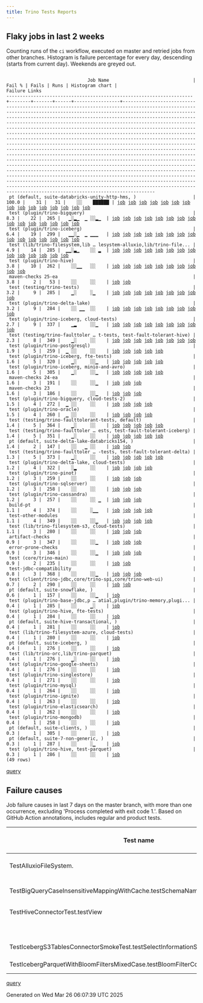 ```yaml
---
title: Trino Tests Reports
---
```


## Flaky jobs in last 2 weeks

Counting runs of the `ci` workflow, executed on master and retried jobs from other branches.
Histogram is failure percentage for every day, descending (starts from current day).
Weekends are greyed out.
<pre><code>
                              Job Name                               | Fail % | Fails | Runs | Histogram chart |                                                                                                                                                                                                                                                                                                                                                                                                                                                                                                                                                                                                                  Failure Links                                                                                                                                                                                                                                                                                                                                                                                                                                                                                                                                                                                                                   
---------------------------------------------------------------------+--------+-------+------+-----------------+--------------------------------------------------------------------------------------------------------------------------------------------------------------------------------------------------------------------------------------------------------------------------------------------------------------------------------------------------------------------------------------------------------------------------------------------------------------------------------------------------------------------------------------------------------------------------------------------------------------------------------------------------------------------------------------------------------------------------------------------------------------------------------------------------------------------------------------------------------------------------------------------------------------------------------------------------------------------------------------------------------------------------------------------------------------------------------------------------------------------------------------------------------------------------------------------------------------------------------------------------
 pt (default, suite-databricks-unity-http-hms, )                     |  100.0 |    31 |   31 |    ░░    ██████ | <a href="https://github.com/trinodb/trino/actions/runs/13890329959/job/38861434884">job</a> <a href="https://github.com/trinodb/trino/actions/runs/13891979097/job/38865711678">job</a> <a href="https://github.com/trinodb/trino/actions/runs/13877807378/job/38832462557">job</a> <a href="https://github.com/trinodb/trino/actions/runs/13888115912/job/38855723878">job</a> <a href="https://github.com/trinodb/trino/actions/runs/13888117462/job/38855749639">job</a> <a href="https://github.com/trinodb/trino/actions/runs/13888127054/job/38855779203">job</a> <a href="https://github.com/trinodb/trino/actions/runs/13867527713/job/38809744676">job</a> <a href="https://github.com/trinodb/trino/actions/runs/13846971135/job/38747636753">job</a> <a href="https://github.com/trinodb/trino/actions/runs/13848330583/job/38751351118">job</a> <a href="https://github.com/trinodb/trino/actions/runs/13848487149/job/38751736793">job</a> <a href="https://github.com/trinodb/trino/actions/runs/13848487149/job/38752805456">job</a> <a href="https://github.com/trinodb/trino/actions/runs/13849197722/job/38753698374">job</a> <a href="https://github.com/trinodb/trino/actions/runs/13833848216/job/38704633404">job</a> <a href="https://github.com/trinodb/trino/actions/runs/13834053599/job/38705363412">job</a> <a href="https://github.com/trinodb/trino/actions/runs/13844275553/job/38739477209">job</a>  
 test (plugin/trino-bigquery)                                        |    8.3 |    22 |  265 |   ▁░▂▁  ▁ ░░▂▁  | <a href="https://github.com/trinodb/trino/actions/runs/14025071291/job/39262339502">job</a> <a href="https://github.com/trinodb/trino/actions/runs/14025854870/job/39264315005">job</a> <a href="https://github.com/trinodb/trino/actions/runs/14033315832/job/39285677871">job</a> <a href="https://github.com/trinodb/trino/actions/runs/14035045381/job/39291151826">job</a> <a href="https://github.com/trinodb/trino/actions/runs/14036806313/job/39296788687">job</a> <a href="https://github.com/trinodb/trino/actions/runs/14004347929/job/39216113170">job</a> <a href="https://github.com/trinodb/trino/actions/runs/13982998674/job/39151720816">job</a> <a href="https://github.com/trinodb/trino/actions/runs/13988629530/job/39167393723">job</a> <a href="https://github.com/trinodb/trino/actions/runs/13952073426/job/39054031768">job</a> <a href="https://github.com/trinodb/trino/actions/runs/13912856370/job/38930505760">job</a> <a href="https://github.com/trinodb/trino/actions/runs/13912856370/job/38930505760">job</a> <a href="https://github.com/trinodb/trino/actions/runs/13931146864/job/38988402691">job</a> <a href="https://github.com/trinodb/trino/actions/runs/13931146864/job/38988402691">job</a> <a href="https://github.com/trinodb/trino/actions/runs/13848330583/job/38751089144">job</a> <a href="https://github.com/trinodb/trino/actions/runs/13849228707/job/38753550815">job</a>  
 test (plugin/trino-iceberg)                                         |    6.4 |    19 |  299 |   ▁▁░▁  ▁ ▁▁▁   | <a href="https://github.com/trinodb/trino/actions/runs/14026959253/job/39267278921">job</a> <a href="https://github.com/trinodb/trino/actions/runs/14031837705/job/39281084543">job</a> <a href="https://github.com/trinodb/trino/actions/runs/14033315832/job/39285689018">job</a> <a href="https://github.com/trinodb/trino/actions/runs/14038739193/job/39303362193">job</a> <a href="https://github.com/trinodb/trino/actions/runs/14023943525/job/39259550563">job</a> <a href="https://github.com/trinodb/trino/actions/runs/13981001131/job/39148266220">job</a> <a href="https://github.com/trinodb/trino/actions/runs/13989433232/job/39169943520">job</a> <a href="https://github.com/trinodb/trino/actions/runs/13981001131/job/39146084572">job</a> <a href="https://github.com/trinodb/trino/actions/runs/13917275956/job/38942557460">job</a> <a href="https://github.com/trinodb/trino/actions/runs/13934911302/job/39000657678">job</a> <a href="https://github.com/trinodb/trino/actions/runs/13888127054/job/38855619674">job</a> <a href="https://github.com/trinodb/trino/actions/runs/13877807378/job/38832303787">job</a> <a href="https://github.com/trinodb/trino/actions/runs/13847019619/job/38747505842">job</a> <a href="https://github.com/trinodb/trino/actions/runs/13847028172/job/38747522209">job</a> <a href="https://github.com/trinodb/trino/actions/runs/13856825394/job/38775480165">job</a>  
 test (lib/trino-filesystem,lib … lesystem-alluxio,lib/trino-file... |    4.9 |    14 |  285 |  ▁▁░▃▁    ░░ ▂  | <a href="https://github.com/trinodb/trino/actions/runs/14059911418/job/39367965817">job</a> <a href="https://github.com/trinodb/trino/actions/runs/14067926571/job/39395031902">job</a> <a href="https://github.com/trinodb/trino/actions/runs/14068855994/job/39398038999">job</a> <a href="https://github.com/trinodb/trino/actions/runs/14025854870/job/39264313182">job</a> <a href="https://github.com/trinodb/trino/actions/runs/14036806313/job/39296781809">job</a> <a href="https://github.com/trinodb/trino/actions/runs/14040695562/job/39309944961">job</a> <a href="https://github.com/trinodb/trino/actions/runs/14010156369/job/39228948694">job</a> <a href="https://github.com/trinodb/trino/actions/runs/14010177705/job/39229002373">job</a> <a href="https://github.com/trinodb/trino/actions/runs/13998982650/job/39200951187">job</a> <a href="https://github.com/trinodb/trino/actions/runs/13999894132/job/39203817883">job</a> <a href="https://github.com/trinodb/trino/actions/runs/13824144859/job/38675919417">job</a> <a href="https://github.com/trinodb/trino/actions/runs/13826755478/job/38683086017">job</a> <a href="https://github.com/trinodb/trino/actions/runs/13826755478/job/38683086017">job</a> <a href="https://github.com/trinodb/trino/actions/runs/13834053599/job/38704852613">job</a>                                                                                  
 test (plugin/trino-hive)                                            |    3.8 |    10 |  262 |    ░░▁▁   ░░    | <a href="https://github.com/trinodb/trino/actions/runs/14068855994/job/39398049901">job</a> <a href="https://github.com/trinodb/trino/actions/runs/14025071291/job/39262343854">job</a> <a href="https://github.com/trinodb/trino/actions/runs/14035785853/job/39293467564">job</a> <a href="https://github.com/trinodb/trino/actions/runs/13988629530/job/39167400580">job</a> <a href="https://github.com/trinodb/trino/actions/runs/13998982650/job/39200961396">job</a> <a href="https://github.com/trinodb/trino/actions/runs/13960170676/job/39080079503">job</a> <a href="https://github.com/trinodb/trino/actions/runs/13960170676/job/39080079503">job</a> <a href="https://github.com/trinodb/trino/actions/runs/13980273607/job/39143874450">job</a> <a href="https://github.com/trinodb/trino/actions/runs/13957141057/job/39070974505">job</a> <a href="https://github.com/trinodb/trino/actions/runs/13824144859/job/38675929752">job</a>                                                                                                                                                                                                                                                                                                                                                                                                                  
 maven-checks 25-ea                                                  |    3.8 |     2 |   53 |    ░░     ░░    | <a href="https://github.com/trinodb/trino/actions/runs/14059911418/job/39367896715">job</a> <a href="https://github.com/trinodb/trino/actions/runs/14038739193/job/39303270643">job</a>                                                                                                                                                                                                                                                                                                                                                                                                                                                                                                                                                                                                                                                                                                                                                                                                                                                                                                                                                                                                                                                                                  
 test (testing/trino-tests)                                          |    3.2 |     9 |  285 |    ▁░     ░▁    | <a href="https://github.com/trinodb/trino/actions/runs/14065589679/job/39387234065">job</a> <a href="https://github.com/trinodb/trino/actions/runs/14033315832/job/39285701648">job</a> <a href="https://github.com/trinodb/trino/actions/runs/14023943525/job/39259551472">job</a> <a href="https://github.com/trinodb/trino/actions/runs/13981001131/job/39148270212">job</a> <a href="https://github.com/trinodb/trino/actions/runs/13981001131/job/39146086669">job</a> <a href="https://github.com/trinodb/trino/actions/runs/13869161272/job/38813555451">job</a> <a href="https://github.com/trinodb/trino/actions/runs/13847019619/job/38747515142">job</a> <a href="https://github.com/trinodb/trino/actions/runs/13847028172/job/38747528382">job</a> <a href="https://github.com/trinodb/trino/actions/runs/13805765799/job/38616216364">job</a>                                                                                                                                                                                                                                                                                                                                                                                                                                                                                                  
 test (plugin/trino-delta-lake)                                      |    3.2 |     9 |  284 |    ░░ ▁▁  ░░    | <a href="https://github.com/trinodb/trino/actions/runs/14031837705/job/39281079267">job</a> <a href="https://github.com/trinodb/trino/actions/runs/13960201796/job/39080053677">job</a> <a href="https://github.com/trinodb/trino/actions/runs/13960201796/job/39080053677">job</a> <a href="https://github.com/trinodb/trino/actions/runs/13939428792/job/39013492214">job</a> <a href="https://github.com/trinodb/trino/actions/runs/13950376052/job/39048195719">job</a> <a href="https://github.com/trinodb/trino/actions/runs/13950376052/job/39052908338">job</a> <a href="https://github.com/trinodb/trino/actions/runs/13934823308/job/39000391324">job</a> <a href="https://github.com/trinodb/trino/actions/runs/13853951626/job/38766589928">job</a> <a href="https://github.com/trinodb/trino/actions/runs/13819714746/job/38662094459">job</a>                                                                                                                                                                                                                                                                                                                                                                                                                                                                                                  
 test (plugin/trino-iceberg, cloud-tests)                            |    2.7 |     9 |  337 |    ▁▂     ░░▁   | <a href="https://github.com/trinodb/trino/actions/runs/14025854870/job/39264320902">job</a> <a href="https://github.com/trinodb/trino/actions/runs/14023943525/job/39259550712">job</a> <a href="https://github.com/trinodb/trino/actions/runs/14010156369/job/39228952606">job</a> <a href="https://github.com/trinodb/trino/actions/runs/13981001131/job/39148266523">job</a> <a href="https://github.com/trinodb/trino/actions/runs/13981001131/job/39146084967">job</a> <a href="https://github.com/trinodb/trino/actions/runs/13951718840/job/39052813846">job</a> <a href="https://github.com/trinodb/trino/actions/runs/13847019619/job/38747506067">job</a> <a href="https://github.com/trinodb/trino/actions/runs/13847028172/job/38747522445">job</a> <a href="https://github.com/trinodb/trino/actions/runs/13848487149/job/38751502124">job</a>                                                                                                                                                                                                                                                                                                                                                                                                                                                                                                  
 test (testing/trino-faulttoler … t-tests, test-fault-tolerant-hive) |    2.3 |     8 |  349 |    ▁░     ░░    | <a href="https://github.com/trinodb/trino/actions/runs/14033516416/job/39286459479">job</a> <a href="https://github.com/trinodb/trino/actions/runs/14023943525/job/39259551262">job</a> <a href="https://github.com/trinodb/trino/actions/runs/13981001131/job/39148269506">job</a> <a href="https://github.com/trinodb/trino/actions/runs/13981001131/job/39146086169">job</a> <a href="https://github.com/trinodb/trino/actions/runs/13949217646/job/39044036698">job</a> <a href="https://github.com/trinodb/trino/actions/runs/13847019619/job/38747514462">job</a> <a href="https://github.com/trinodb/trino/actions/runs/13847028172/job/38747527988">job</a> <a href="https://github.com/trinodb/trino/actions/runs/13824144859/job/38675938011">job</a>                                                                                                                                                                                                                                                                                                                                                                                                                                                                                                                                                                                  
 test (plugin/trino-postgresql)                                      |    1.9 |     5 |  259 |  ▁ ░░     ░░    | <a href="https://github.com/trinodb/trino/actions/runs/14057735510/job/39361101339">job</a> <a href="https://github.com/trinodb/trino/actions/runs/14057735510/job/39361101339">job</a> <a href="https://github.com/trinodb/trino/actions/runs/14057735510/job/39361101339">job</a> <a href="https://github.com/trinodb/trino/actions/runs/14068855994/job/39398056033">job</a> <a href="https://github.com/trinodb/trino/actions/runs/13819698370/job/38661862368">job</a>                                                                                                                                                                                                                                                                                                                                                                                                                                                                                                                                                                                                                                                                                                                                                                                                                                  
 test (plugin/trino-iceberg, fte-tests)                              |    1.6 |     5 |  320 |    ▁░     ░░▁   | <a href="https://github.com/trinodb/trino/actions/runs/14023943525/job/39259550820">job</a> <a href="https://github.com/trinodb/trino/actions/runs/13981001131/job/39148266996">job</a> <a href="https://github.com/trinodb/trino/actions/runs/13981001131/job/39146085239">job</a> <a href="https://github.com/trinodb/trino/actions/runs/13847019619/job/38747506282">job</a> <a href="https://github.com/trinodb/trino/actions/runs/13847028172/job/38747522706">job</a>                                                                                                                                                                                                                                                                                                                                                                                                                                                                                                                                                                                                                                                                                                                                                                                                                                  
 test (plugin/trino-iceberg, minio-and-avro)                         |    1.6 |     5 |  305 |    ▁░     ░░▁   | <a href="https://github.com/trinodb/trino/actions/runs/14023943525/job/39259550931">job</a> <a href="https://github.com/trinodb/trino/actions/runs/13981001131/job/39148267890">job</a> <a href="https://github.com/trinodb/trino/actions/runs/13981001131/job/39146085462">job</a> <a href="https://github.com/trinodb/trino/actions/runs/13847019619/job/38747506508">job</a> <a href="https://github.com/trinodb/trino/actions/runs/13847028172/job/38747522929">job</a>                                                                                                                                                                                                                                                                                                                                                                                                                                                                                                                                                                                                                                                                                                                                                                                                                                  
 maven-checks 24-ea                                                  |    1.6 |     3 |  191 |    ░░     ░░▁   | <a href="https://github.com/trinodb/trino/actions/runs/13847019619/job/38747452936">job</a> <a href="https://github.com/trinodb/trino/actions/runs/13847028172/job/38747476047">job</a> <a href="https://github.com/trinodb/trino/actions/runs/13855379126/job/38770979024">job</a>                                                                                                                                                                                                                                                                                                                                                                                                                                                                                                                                                                                                                                                                                                                                                                                                                                                                                                                                                                                                  
 maven-checks 23                                                     |    1.6 |     3 |  186 |    ░░     ░░▁   | <a href="https://github.com/trinodb/trino/actions/runs/13847019619/job/38747452349">job</a> <a href="https://github.com/trinodb/trino/actions/runs/13847028172/job/38747475838">job</a> <a href="https://github.com/trinodb/trino/actions/runs/13855379126/job/38770978737">job</a>                                                                                                                                                                                                                                                                                                                                                                                                                                                                                                                                                                                                                                                                                                                                                                                                                                                                                                                                                                                                  
 test (plugin/trino-bigquery, cloud-tests-2)                         |    1.5 |     4 |  272 |  ▁ ░░     ░░    | <a href="https://github.com/trinodb/trino/actions/runs/14055176895/job/39353017040">job</a> <a href="https://github.com/trinodb/trino/actions/runs/14058433280/job/39363210056">job</a> <a href="https://github.com/trinodb/trino/actions/runs/14059911418/job/39367973834">job</a> <a href="https://github.com/trinodb/trino/actions/runs/13833848216/job/38704178499">job</a>                                                                                                                                                                                                                                                                                                                                                                                                                                                                                                                                                                                                                                                                                                                                                                                                                                                                                                                  
 test (plugin/trino-oracle)                                          |    1.5 |     4 |  260 |  ▁ ░░     ░░    | <a href="https://github.com/trinodb/trino/actions/runs/14057735510/job/39361100432">job</a> <a href="https://github.com/trinodb/trino/actions/runs/14057735510/job/39361100432">job</a> <a href="https://github.com/trinodb/trino/actions/runs/14057735510/job/39361100432">job</a> <a href="https://github.com/trinodb/trino/actions/runs/13815987441/job/38649295897">job</a>                                                                                                                                                                                                                                                                                                                                                                                                                                                                                                                                                                                                                                                                                                                                                                                                                                                                                                                  
 test (testing/trino-faulttolerant-tests, default)                   |    1.4 |     5 |  364 |    ▁░     ░░    | <a href="https://github.com/trinodb/trino/actions/runs/14023943525/job/39259551030">job</a> <a href="https://github.com/trinodb/trino/actions/runs/13981001131/job/39148268356">job</a> <a href="https://github.com/trinodb/trino/actions/runs/13981001131/job/39146085702">job</a> <a href="https://github.com/trinodb/trino/actions/runs/13847019619/job/38747513712">job</a> <a href="https://github.com/trinodb/trino/actions/runs/13847028172/job/38747527635">job</a>                                                                                                                                                                                                                                                                                                                                                                                                                                                                                                                                                                                                                                                                                                                                                                                                                                  
 test (testing/trino-faulttoler … ests, test-fault-tolerant-iceberg) |    1.4 |     5 |  351 |    ▁░     ░░    | <a href="https://github.com/trinodb/trino/actions/runs/14023943525/job/39259551360">job</a> <a href="https://github.com/trinodb/trino/actions/runs/13981001131/job/39148269760">job</a> <a href="https://github.com/trinodb/trino/actions/runs/13981001131/job/39146086429">job</a> <a href="https://github.com/trinodb/trino/actions/runs/13847019619/job/38747514768">job</a> <a href="https://github.com/trinodb/trino/actions/runs/13847028172/job/38747528202">job</a>                                                                                                                                                                                                                                                                                                                                                                                                                                                                                                                                                                                                                                                                                                                                                                                                                                  
 pt (default, suite-delta-lake-databricks154, )                      |    1.4 |     2 |  147 |    ░░   ▁ ░░    | <a href="https://github.com/trinodb/trino/actions/runs/14040695562/job/39310536470">job</a> <a href="https://github.com/trinodb/trino/actions/runs/13912789276/job/38930616071">job</a>                                                                                                                                                                                                                                                                                                                                                                                                                                                                                                                                                                                                                                                                                                                                                                                                                                                                                                                                                                                                                                                                                  
 test (testing/trino-faulttoler … -tests, test-fault-tolerant-delta) |    1.3 |     5 |  373 |    ▁░     ░░    | <a href="https://github.com/trinodb/trino/actions/runs/14023943525/job/39259551113">job</a> <a href="https://github.com/trinodb/trino/actions/runs/13981001131/job/39148268814">job</a> <a href="https://github.com/trinodb/trino/actions/runs/13981001131/job/39146085952">job</a> <a href="https://github.com/trinodb/trino/actions/runs/13847019619/job/38747514138">job</a> <a href="https://github.com/trinodb/trino/actions/runs/13847028172/job/38747527799">job</a>                                                                                                                                                                                                                                                                                                                                                                                                                                                                                                                                                                                                                                                                                                                                                                                                                                  
 test (plugin/trino-delta-lake, cloud-tests)                         |    1.2 |     4 |  322 |    ░▂     ░░    | <a href="https://github.com/trinodb/trino/actions/runs/14004347929/job/39216115028">job</a> <a href="https://github.com/trinodb/trino/actions/runs/13985153919/job/39157517443">job</a> <a href="https://github.com/trinodb/trino/actions/runs/13957141057/job/39070972215">job</a> <a href="https://github.com/trinodb/trino/actions/runs/13914129549/job/38934009797">job</a>                                                                                                                                                                                                                                                                                                                                                                                                                                                                                                                                                                                                                                                                                                                                                                                                                                                                                                                  
 test (plugin/trino-pinot)                                           |    1.2 |     3 |  259 |    ░░     ░░    | <a href="https://github.com/trinodb/trino/actions/runs/14035785853/job/39293476663">job</a> <a href="https://github.com/trinodb/trino/actions/runs/13998982650/job/39200968347">job</a> <a href="https://github.com/trinodb/trino/actions/runs/13981222566/job/39146745764">job</a>                                                                                                                                                                                                                                                                                                                                                                                                                                                                                                                                                                                                                                                                                                                                                                                                                                                                                                                                                                                                  
 test (plugin/trino-sqlserver)                                       |    1.2 |     3 |  258 |    ░░     ░░    | <a href="https://github.com/trinodb/trino/actions/runs/13985858927/job/39159395937">job</a> <a href="https://github.com/trinodb/trino/actions/runs/13976144184/job/39130405259">job</a> <a href="https://github.com/trinodb/trino/actions/runs/13934823308/job/39000401147">job</a>                                                                                                                                                                                                                                                                                                                                                                                                                                                                                                                                                                                                                                                                                                                                                                                                                                                                                                                                                                                                  
 test (plugin/trino-cassandra)                                       |    1.2 |     3 |  257 |    ░░     ░░ ▁  | <a href="https://github.com/trinodb/trino/actions/runs/13982998674/job/39151721795">job</a> <a href="https://github.com/trinodb/trino/actions/runs/13826755478/job/38683089194">job</a> <a href="https://github.com/trinodb/trino/actions/runs/13826755478/job/38683089194">job</a>                                                                                                                                                                                                                                                                                                                                                                                                                                                                                                                                                                                                                                                                                                                                                                                                                                                                                                                                                                                                  
 build-pt                                                            |    1.1 |     4 |  374 |    ░░     ░▁▁   | <a href="https://github.com/trinodb/trino/actions/runs/13867710600/job/38809966107">job</a> <a href="https://github.com/trinodb/trino/actions/runs/13847019619/job/38747453229">job</a> <a href="https://github.com/trinodb/trino/actions/runs/13847028172/job/38747476333">job</a> <a href="https://github.com/trinodb/trino/actions/runs/13855379126/job/38770979433">job</a>                                                                                                                                                                                                                                                                                                                                                                                                                                                                                                                                                                                                                                                                                                                                                                                                                                                                                                                  
 test-other-modules                                                  |    1.1 |     4 |  349 |    ░░     ░░▁   | <a href="https://github.com/trinodb/trino/actions/runs/14038739193/job/39303273237">job</a> <a href="https://github.com/trinodb/trino/actions/runs/13847019619/job/38747454616">job</a> <a href="https://github.com/trinodb/trino/actions/runs/13847028172/job/38747478026">job</a> <a href="https://github.com/trinodb/trino/actions/runs/13855379126/job/38770981566">job</a>                                                                                                                                                                                                                                                                                                                                                                                                                                                                                                                                                                                                                                                                                                                                                                                                                                                                                                                  
 test (lib/trino-filesystem-s3, cloud-tests)                         |    1.1 |     3 |  280 |    ░░     ░░    | <a href="https://github.com/trinodb/trino/actions/runs/13844275553/job/38739041203">job</a> <a href="https://github.com/trinodb/trino/actions/runs/13814361067/job/38643649729">job</a> <a href="https://github.com/trinodb/trino/actions/runs/13816906036/job/38652453904">job</a>                                                                                                                                                                                                                                                                                                                                                                                                                                                                                                                                                                                                                                                                                                                                                                                                                                                                                                                                                                                                  
 artifact-checks                                                     |    0.9 |     3 |  347 |    ░░     ░░▁   | <a href="https://github.com/trinodb/trino/actions/runs/13847019619/job/38747452626">job</a> <a href="https://github.com/trinodb/trino/actions/runs/13847028172/job/38747475437">job</a> <a href="https://github.com/trinodb/trino/actions/runs/13855379126/job/38770978274">job</a>                                                                                                                                                                                                                                                                                                                                                                                                                                                                                                                                                                                                                                                                                                                                                                                                                                                                                                                                                                                                  
 error-prone-checks                                                  |    0.9 |     3 |  346 |    ░░     ░░▁   | <a href="https://github.com/trinodb/trino/actions/runs/13847019619/job/38747453995">job</a> <a href="https://github.com/trinodb/trino/actions/runs/13847028172/job/38747477251">job</a> <a href="https://github.com/trinodb/trino/actions/runs/13855379126/job/38770980535">job</a>                                                                                                                                                                                                                                                                                                                                                                                                                                                                                                                                                                                                                                                                                                                                                                                                                                                                                                                                                                                                  
 test (core/trino-main)                                              |    0.9 |     2 |  235 |    ░░     ░░    | <a href="https://github.com/trinodb/trino/actions/runs/14036645380/job/39296228971">job</a> <a href="https://github.com/trinodb/trino/actions/runs/14045148600/job/39324240649">job</a>                                                                                                                                                                                                                                                                                                                                                                                                                                                                                                                                                                                                                                                                                                                                                                                                                                                                                                                                                                                                                                                                                  
 test-jdbc-compatibility                                             |    0.8 |     3 |  368 |    ░░     ░░▁   | <a href="https://github.com/trinodb/trino/actions/runs/13847019619/job/38747454423">job</a> <a href="https://github.com/trinodb/trino/actions/runs/13847028172/job/38747477786">job</a> <a href="https://github.com/trinodb/trino/actions/runs/13855379126/job/38770981254">job</a>                                                                                                                                                                                                                                                                                                                                                                                                                                                                                                                                                                                                                                                                                                                                                                                                                                                                                                                                                                                                  
 test (client/trino-jdbc,core/trino-spi,core/trino-web-ui)           |    0.7 |     2 |  290 |    ░░     ░░    | <a href="https://github.com/trinodb/trino/actions/runs/13998982650/job/39200947774">job</a> <a href="https://github.com/trinodb/trino/actions/runs/13934911302/job/39000647744">job</a>                                                                                                                                                                                                                                                                                                                                                                                                                                                                                                                                                                                                                                                                                                                                                                                                                                                                                                                                                                                                                                                                                  
 pt (default, suite-snowflake, )                                     |    0.6 |     1 |  157 |    ░░     ░░▁   | <a href="https://github.com/trinodb/trino/actions/runs/13856061822/job/38773535502">job</a>                                                                                                                                                                                                                                                                                                                                                                                                                                                                                                                                                                                                                                                                                                                                                                                                                                                                                                                                                                                                                                                                                                                                                                  
 test (plugin/trino-base-jdbc,p … atial,plugin/trino-memory,plugi... |    0.4 |     1 |  285 |    ░░     ▁░    | <a href="https://github.com/trinodb/trino/actions/runs/13888117462/job/38855589800">job</a>                                                                                                                                                                                                                                                                                                                                                                                                                                                                                                                                                                                                                                                                                                                                                                                                                                                                                                                                                                                                                                                                                                                                                                  
 test (plugin/trino-hive, fte-tests)                                 |    0.4 |     1 |  284 |    ░░     ░░    | <a href="https://github.com/trinodb/trino/actions/runs/14071929457/job/39407827038">job</a>                                                                                                                                                                                                                                                                                                                                                                                                                                                                                                                                                                                                                                                                                                                                                                                                                                                                                                                                                                                                                                                                                                                                                                  
 pt (default, suite-hive-transactional, )                            |    0.4 |     1 |  281 |    ░░     ░░    | <a href="https://github.com/trinodb/trino/actions/runs/13988629530/job/39167933522">job</a>                                                                                                                                                                                                                                                                                                                                                                                                                                                                                                                                                                                                                                                                                                                                                                                                                                                                                                                                                                                                                                                                                                                                                                  
 test (lib/trino-filesystem-azure, cloud-tests)                      |    0.4 |     1 |  280 |    ░░     ░░    | <a href="https://github.com/trinodb/trino/actions/runs/14038312072/job/39301887898">job</a>                                                                                                                                                                                                                                                                                                                                                                                                                                                                                                                                                                                                                                                                                                                                                                                                                                                                                                                                                                                                                                                                                                                                                                  
 pt (default, suite-iceberg, )                                       |    0.4 |     1 |  276 |    ░░     ░░    | <a href="https://github.com/trinodb/trino/actions/runs/13976144184/job/39130960472">job</a>                                                                                                                                                                                                                                                                                                                                                                                                                                                                                                                                                                                                                                                                                                                                                                                                                                                                                                                                                                                                                                                                                                                                                                  
 test (lib/trino-orc,lib/trino-parquet)                              |    0.4 |     1 |  276 |    ▁░     ░░    | <a href="https://github.com/trinodb/trino/actions/runs/14014201425/job/39237779120">job</a>                                                                                                                                                                                                                                                                                                                                                                                                                                                                                                                                                                                                                                                                                                                                                                                                                                                                                                                                                                                                                                                                                                                                                                  
 test (plugin/trino-google-sheets)                                   |    0.4 |     1 |  276 |    ░░     ░░    | <a href="https://github.com/trinodb/trino/actions/runs/13859594107/job/38784607019">job</a>                                                                                                                                                                                                                                                                                                                                                                                                                                                                                                                                                                                                                                                                                                                                                                                                                                                                                                                                                                                                                                                                                                                                                                  
 test (plugin/trino-singlestore)                                     |    0.4 |     1 |  271 |    ░░     ░░    | <a href="https://github.com/trinodb/trino/actions/runs/14024760421/job/39261603603">job</a>                                                                                                                                                                                                                                                                                                                                                                                                                                                                                                                                                                                                                                                                                                                                                                                                                                                                                                                                                                                                                                                                                                                                                                  
 test (plugin/trino-mysql)                                           |    0.4 |     1 |  264 |    ░░     ░░    | <a href="https://github.com/trinodb/trino/actions/runs/14035045381/job/39291166195">job</a>                                                                                                                                                                                                                                                                                                                                                                                                                                                                                                                                                                                                                                                                                                                                                                                                                                                                                                                                                                                                                                                                                                                                                                  
 test (plugin/trino-ignite)                                          |    0.4 |     1 |  263 |    ░░     ░░    | <a href="https://github.com/trinodb/trino/actions/runs/14035785853/job/39293472143">job</a>                                                                                                                                                                                                                                                                                                                                                                                                                                                                                                                                                                                                                                                                                                                                                                                                                                                                                                                                                                                                                                                                                                                                                                  
 test (plugin/trino-elasticsearch)                                   |    0.4 |     1 |  262 |    ░░     ░░    | <a href="https://github.com/trinodb/trino/actions/runs/13824144859/job/38675928816">job</a>                                                                                                                                                                                                                                                                                                                                                                                                                                                                                                                                                                                                                                                                                                                                                                                                                                                                                                                                                                                                                                                                                                                                                                  
 test (plugin/trino-mongodb)                                         |    0.4 |     1 |  258 |    ░░     ░░    | <a href="https://github.com/trinodb/trino/actions/runs/13917725758/job/38943818412">job</a>                                                                                                                                                                                                                                                                                                                                                                                                                                                                                                                                                                                                                                                                                                                                                                                                                                                                                                                                                                                                                                                                                                                                                                  
 pt (default, suite-clients, )                                       |    0.3 |     1 |  305 |    ░░     ░░    | <a href="https://github.com/trinodb/trino/actions/runs/14057526362/job/39360957622">job</a>                                                                                                                                                                                                                                                                                                                                                                                                                                                                                                                                                                                                                                                                                                                                                                                                                                                                                                                                                                                                                                                                                                                                                                  
 pt (default, suite-7-non-generic, )                                 |    0.3 |     1 |  287 |    ░░     ░▁    | <a href="https://github.com/trinodb/trino/actions/runs/13867527713/job/38809742017">job</a>                                                                                                                                                                                                                                                                                                                                                                                                                                                                                                                                                                                                                                                                                                                                                                                                                                                                                                                                                                                                                                                                                                                                                                  
 test (plugin/trino-hive, test-parquet)                              |    0.3 |     1 |  286 |    ░░     ░░    | <a href="https://github.com/trinodb/trino/actions/runs/14053248514/job/39347371075">job</a>                                                                                                                                                                                                                                                                                                                                                                                                                                                                                                                                                                                                                                                                                                                                                                                                                                                                                                                                                                                                                                                                                                                                                                  
(49 rows)
</code></pre>
[query](https://github.com/trinodb/reports/blob/caf626486fb9af13e4ad0fc72f7830a1e53f7f01/sql/tests/jobs.sql)

## Failure causes

Job failure causes in last 7 days on the master branch, with more than one occurrence,
excluding 'Process completed with exit code 1.'.
Based on GitHub Action annotations, includes regular and product tests.

| Test name                                                                           | Message                                                                                                           | Test failures | Run failures | % of runs | First seen at           | Last seen at            | Failure Links                                                                                                                                                                                                                                                                                                                                                                                                    |
| ----------------------------------------------------------------------------------- | ----------------------------------------------------------------------------------------------------------------- | -------------:| ------------:| ---------:| ----------------------- | ----------------------- | ---------------------------------------------------------------------------------------------------------------------------------------------------------------------------------------------------------------------------------------------------------------------------------------------------------------------------------------------------------------------------------------------------------------- |
| TestAlluxioFileSystem.                                                              | org.testcontainers.containers.ContainerLaunchException: Container startup failed for image alluxio/alluxio:2.9.5  |             9 |            9 |       1.6 | 2025-03-21 19:14:21.000 | 2025-03-25 20:07:09.000 | <a href="https://github.com/trinodb/trino/actions/runs/13998982650/job/39200951187">job</a> <a href="https://github.com/trinodb/trino/actions/runs/13999894132/job/39203817883">job</a> <a href="https://github.com/trinodb/trino/actions/runs/14010156369/job/39228948694">job</a> <a href="https://github.com/trinodb/trino/actions/runs/14010177705/job/39229002373">job</a> <a href="https://github.com/trinodb/trino/actions/runs/14025854870/job/39264313182">job</a>  |
| TestBigQueryCaseInsensitiveMappingWithCache.testSchemaNameClash                     | Expecting\&lt;br/\&gt;                                                                                                  |             5 |            5 |       0.9 | 2025-03-21 02:14:20.000 | 2025-03-24 12:37:13.000 | <a href="https://github.com/trinodb/trino/actions/runs/13982998674/job/39151720816">job</a> <a href="https://github.com/trinodb/trino/actions/runs/13988629530/job/39167393723">job</a> <a href="https://github.com/trinodb/trino/actions/runs/14004347929/job/39216113170">job</a> <a href="https://github.com/trinodb/trino/actions/runs/14025071291/job/39262339502">job</a> <a href="https://github.com/trinodb/trino/actions/runs/14035045381/job/39291151826">job</a>  |
| TestHiveConnectorTest.testView                                                      | Error listing tables for catalog hive\_timestamp\_nanos: io.trino.spi.TrinoException: Could not read table schema |             3 |            3 |       0.5 | 2025-03-19 21:55:36.000 | 2025-03-21 19:22:29.000 | <a href="https://github.com/trinodb/trino/actions/runs/13957141057/job/39070974505">job</a> <a href="https://github.com/trinodb/trino/actions/runs/13980273607/job/39143874450">job</a> <a href="https://github.com/trinodb/trino/actions/runs/13998982650/job/39200961396">job</a>                                                                                                                                                                  |
|                                                                                     | The operation was canceled.                                                                                       |             2 |            2 |       0.3 | 2025-03-25 09:42:37.000 | 2025-03-26 00:19:23.000 | <a href="https://github.com/trinodb/trino/actions/runs/14055176895/job/39353017040">job</a> <a href="https://github.com/trinodb/trino/actions/runs/14071929457/job/39407827038">job</a>                                                                                                                                                                                                                                                  |
| TestIcebergS3TablesConnectorSmokeTest.testSelectInformationSchemaTables             | Multiple Failures \(1 failure\)\&lt;br/\&gt;                                                                            |             2 |            2 |       0.3 | 2025-03-22 16:17:43.000 | 2025-03-24 02:42:17.000 | <a href="https://github.com/trinodb/trino/actions/runs/14010156369/job/39228952606">job</a> <a href="https://github.com/trinodb/trino/actions/runs/14025854870/job/39264320902">job</a>                                                                                                                                                                                                                                                  |
| TestIcebergParquetWithBloomFiltersMixedCase.testBloomFilterColumnWithDictionaryPage | No versioned metadata file exists at location: s3://test-bucket-mixed-case/mixed\_case\_bloom\_filter/metadata    |             2 |            2 |       0.3 | 2025-03-21 10:34:58.000 | 2025-03-24 04:24:22.000 | <a href="https://github.com/trinodb/trino/actions/runs/13989433232/job/39169943520">job</a> <a href="https://github.com/trinodb/trino/actions/runs/14026959253/job/39267278921">job</a>                                                                                                                                                                                                                                                  |

[query](https://github.com/trinodb/reports/blob/caf626486fb9af13e4ad0fc72f7830a1e53f7f01/sql/tests/annotations.sql)

Generated on Wed Mar 26 06:07:39 UTC 2025
